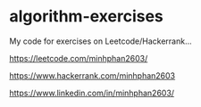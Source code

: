 # algorithm-exercises
My code for exercises on Leetcode/Hackerrank...

https://leetcode.com/minhphan2603/

https://www.hackerrank.com/minhphan2603

https://www.linkedin.com/in/minhphan2603/
